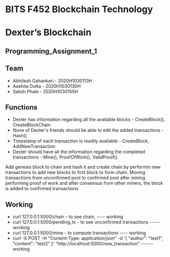 # BITS F452 Blockchain Technology
# Dexter’s Blockchain

## Programming_Assignment_1
## Team
- Abhilash Gahankari - 2020H1030113H
- Aashita Dutta - 2020H1030130H
- Satish Phale - 2020H1030155H

## Functions
- Dexter has information regarding all the available blocks - CreateBlock(), CreateBlockChain
- None of Dexter's friends should be able to edit the added transactions - Hash()
- Timestamp of each transaction is readily available - CreateBlock, AddNewTransaction
- Dexter should have all the information regarding the completed transactions - Mine(), ProofOfWork(), ValidProof()

Add genesis block to chain and hash it and create chain by performin new transactions to add new blocks to first block to form chain. 
Moving transactions from unconfirmed pool to confirmed pool after mining performing proof of work and after consensus from other miners, the block is added to confirmed transactions

## Working
- curl 127.0.0.1:5000/chain - to see chain, ---- working
- curl 127.0.0.1:5000/pending_tx - to see unconfirmed transactions ----- working
- curl 127.0.0.1:5000/mine - to compute transactions ---- working
- curl -X POST -H "Content-Type: application/json" -d '{
 "author": "test1",
 "content": "test2"
}' "http://localhost:5000/new_transaction"  ------working

